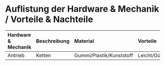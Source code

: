 # Auflistung der Hardware & Mechanik / Vorteile & Nachteile
| Hardware & Mechanik| Beschreibung | Material  | Vorteile  | Nachteile |                                                                                                                          
|:-------------------|:-------------|:----------|:----------|:----------|
|       Antrieb      | Ketten       |  Gummi/Plastik/Kunststoff |  Leicht/Günstig/Schwimmt/      |
